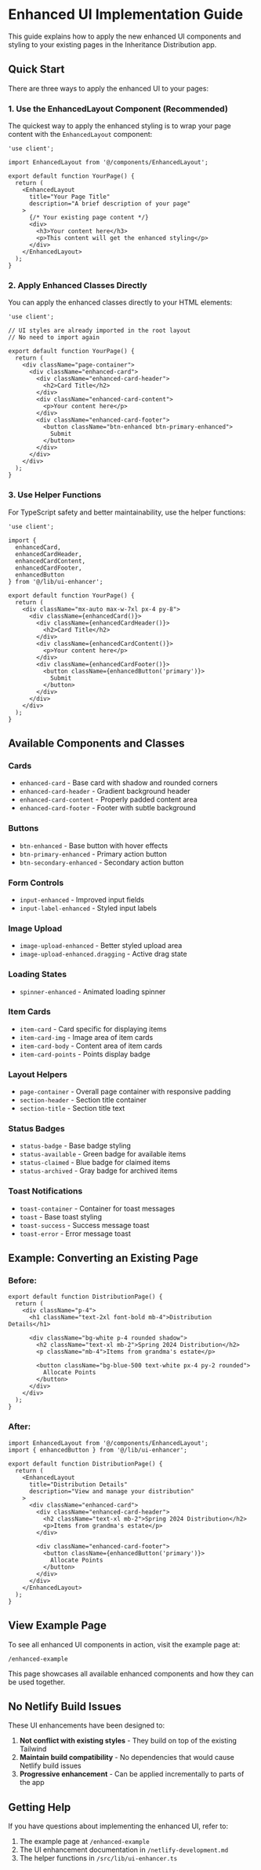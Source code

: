 # Enhanced UI Implementation Guide

This guide explains how to apply the new enhanced UI components and styling to your existing pages in the Inheritance Distribution app.

## Quick Start

There are three ways to apply the enhanced UI to your pages:

### 1. Use the EnhancedLayout Component (Recommended)

The quickest way to apply the enhanced styling is to wrap your page content with the `EnhancedLayout` component:

```tsx
'use client';

import EnhancedLayout from '@/components/EnhancedLayout';

export default function YourPage() {
  return (
    <EnhancedLayout
      title="Your Page Title"
      description="A brief description of your page"
    >
      {/* Your existing page content */}
      <div>
        <h3>Your content here</h3>
        <p>This content will get the enhanced styling</p>
      </div>
    </EnhancedLayout>
  );
}
```

### 2. Apply Enhanced Classes Directly

You can apply the enhanced classes directly to your HTML elements:

```tsx
'use client';

// UI styles are already imported in the root layout
// No need to import again

export default function YourPage() {
  return (
    <div className="page-container">
      <div className="enhanced-card">
        <div className="enhanced-card-header">
          <h2>Card Title</h2>
        </div>
        <div className="enhanced-card-content">
          <p>Your content here</p>
        </div>
        <div className="enhanced-card-footer">
          <button className="btn-enhanced btn-primary-enhanced">
            Submit
          </button>
        </div>
      </div>
    </div>
  );
}
```

### 3. Use Helper Functions

For TypeScript safety and better maintainability, use the helper functions:

```tsx
'use client';

import {
  enhancedCard,
  enhancedCardHeader,
  enhancedCardContent,
  enhancedCardFooter,
  enhancedButton
} from '@/lib/ui-enhancer';

export default function YourPage() {
  return (
    <div className="mx-auto max-w-7xl px-4 py-8">
      <div className={enhancedCard()}>
        <div className={enhancedCardHeader()}>
          <h2>Card Title</h2>
        </div>
        <div className={enhancedCardContent()}>
          <p>Your content here</p>
        </div>
        <div className={enhancedCardFooter()}>
          <button className={enhancedButton('primary')}>
            Submit
          </button>
        </div>
      </div>
    </div>
  );
}
```

## Available Components and Classes

### Cards
- `enhanced-card` - Base card with shadow and rounded corners
- `enhanced-card-header` - Gradient background header
- `enhanced-card-content` - Properly padded content area
- `enhanced-card-footer` - Footer with subtle background

### Buttons
- `btn-enhanced` - Base button with hover effects
- `btn-primary-enhanced` - Primary action button
- `btn-secondary-enhanced` - Secondary action button

### Form Controls
- `input-enhanced` - Improved input fields
- `input-label-enhanced` - Styled input labels

### Image Upload
- `image-upload-enhanced` - Better styled upload area
- `image-upload-enhanced.dragging` - Active drag state

### Loading States
- `spinner-enhanced` - Animated loading spinner

### Item Cards
- `item-card` - Card specific for displaying items
- `item-card-img` - Image area of item cards
- `item-card-body` - Content area of item cards
- `item-card-points` - Points display badge

### Layout Helpers
- `page-container` - Overall page container with responsive padding
- `section-header` - Section title container
- `section-title` - Section title text

### Status Badges
- `status-badge` - Base badge styling
- `status-available` - Green badge for available items
- `status-claimed` - Blue badge for claimed items
- `status-archived` - Gray badge for archived items

### Toast Notifications
- `toast-container` - Container for toast messages
- `toast` - Base toast styling
- `toast-success` - Success message toast
- `toast-error` - Error message toast

## Example: Converting an Existing Page

### Before:

```tsx
export default function DistributionPage() {
  return (
    <div className="p-4">
      <h1 className="text-2xl font-bold mb-4">Distribution Details</h1>
      
      <div className="bg-white p-4 rounded shadow">
        <h2 className="text-xl mb-2">Spring 2024 Distribution</h2>
        <p className="mb-4">Items from grandma's estate</p>
        
        <button className="bg-blue-500 text-white px-4 py-2 rounded">
          Allocate Points
        </button>
      </div>
    </div>
  );
}
```

### After:

```tsx
import EnhancedLayout from '@/components/EnhancedLayout';
import { enhancedButton } from '@/lib/ui-enhancer';

export default function DistributionPage() {
  return (
    <EnhancedLayout
      title="Distribution Details"
      description="View and manage your distribution"
    >
      <div className="enhanced-card">
        <div className="enhanced-card-header">
          <h2 className="text-xl mb-2">Spring 2024 Distribution</h2>
          <p>Items from grandma's estate</p>
        </div>
        
        <div className="enhanced-card-footer">
          <button className={enhancedButton('primary')}>
            Allocate Points
          </button>
        </div>
      </div>
    </EnhancedLayout>
  );
}
```

## View Example Page

To see all enhanced UI components in action, visit the example page at:

```
/enhanced-example
```

This page showcases all available enhanced components and how they can be used together.

## No Netlify Build Issues

These UI enhancements have been designed to:

1. **Not conflict with existing styles** - They build on top of the existing Tailwind
2. **Maintain build compatibility** - No dependencies that would cause Netlify build issues
3. **Progressive enhancement** - Can be applied incrementally to parts of the app

## Getting Help

If you have questions about implementing the enhanced UI, refer to:

1. The example page at `/enhanced-example`
2. The UI enhancement documentation in `/netlify-development.md`
3. The helper functions in `/src/lib/ui-enhancer.ts`
